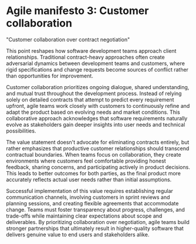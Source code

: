 # Agile manifesto 3: Customer collaboration

"Customer collaboration over contract negotiation"

This point reshapes how software development teams approach client relationships. Traditional contract-heavy approaches often create adversarial dynamics between development teams and customers, where rigid specifications and change requests become sources of conflict rather than opportunities for improvement.

Customer collaboration prioritizes ongoing dialogue, shared understanding, and mutual trust throughout the development process. Instead of relying solely on detailed contracts that attempt to predict every requirement upfront, agile teams work closely with customers to continuously refine and adapt the product based on evolving needs and market conditions. This collaborative approach acknowledges that software requirements naturally evolve as stakeholders gain deeper insights into user needs and technical possibilities.

The value statement doesn't advocate for eliminating contracts entirely, but rather emphasizes that productive customer relationships should transcend contractual boundaries. When teams focus on collaboration, they create environments where customers feel comfortable providing honest feedback, sharing concerns, and participating actively in product decisions. This leads to better outcomes for both parties, as the final product more accurately reflects actual user needs rather than initial assumptions.

Successful implementation of this value requires establishing regular communication channels, involving customers in sprint reviews and planning sessions, and creating flexible agreements that accommodate change. Teams must foster transparency about progress, challenges, and trade-offs while maintaining clear expectations about scope and deliverables. By prioritizing collaboration over negotiation, agile teams build stronger partnerships that ultimately result in higher-quality software that delivers genuine value to end users and stakeholders alike.
